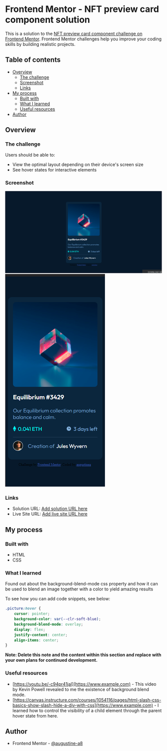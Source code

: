 # Frontend Mentor - NFT preview card component solution

This is a solution to the [NFT preview card component challenge on Frontend Mentor](https://www.frontendmentor.io/challenges/nft-preview-card-component-SbdUL_w0U). Frontend Mentor challenges help you improve your coding skills by building realistic projects.

## Table of contents

-   [Overview](#overview)
    -   [The challenge](#the-challenge)
    -   [Screenshot](#screenshot)
    -   [Links](#links)
-   [My process](#my-process)
    -   [Built with](#built-with)
    -   [What I learned](#what-i-learned)
    -   [Useful resources](#useful-resources)
-   [Author](#author)

## Overview

### The challenge

Users should be able to:

-   View the optimal layout depending on their device's screen size
-   See hover states for interactive elements

### Screenshot

![](./images/desktop-view.png)
![](./images/mobile-view.png)

### Links

-   Solution URL: [Add solution URL here](https://your-solution-url.com)
-   Live Site URL: [Add live site URL here](https://your-live-site-url.com)

## My process

### Built with

-   HTML
-   CSS

### What I learned

Found out about the background-blend-mode css property and how it can be used to blend an image together with a color to yield amazing results

To see how you can add code snippets, see below:

```css
.picture:hover {
    cursor: pointer;
    background-color: var(--clr-soft-blue);
    background-blend-mode: overlay;
    display: flex;
    justify-content: center;
    align-items: center;
}
```

**Note: Delete this note and the content within this section and replace with your own plans for continued development.**

### Useful resources

-   [https://youtu.be/-c94pr41jaI](https://www.example.com) - This video by Kevin Powell revealed to me the existence of background blend mode.
-   [https://canvas.instructure.com/courses/1054116/pages/html-slash-css-basics-show-slash-hide-a-div-with-css](https://www.example.com) - I learned how to control the visibility of a child element through the parent hover state from here.

## Author

-   Frontend Mentor - [@augustine-a8](https://www.frontendmentor.io/profile/@augustine-a8)
